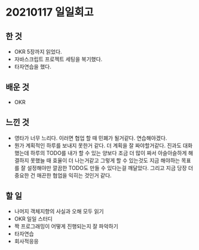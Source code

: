 # 20210117 일일회고

## 한 것
- OKR 5장까지 읽었다.
- 자바스크립트 프로젝트 세팅을 복기했다.
- 타자연습을 했다.

## 배운 것
- OKR

## 느낀 것
- 영타가 너무 느리다. 이러면 협업 할 때 민폐가 될거같다. 연습해야겠다.
- 뭔가 계획적인 하루를 보내지 못한거 같다. 더 계획을 잘 짜야할거같다. 진과도 대화했는데 하루의 TODO를 내가 할 수 있는 양보다 조금 더 많이 짜서 아슬아슬하게 해결하지 못했늘 때 효율이 더 나는거같고 그렇게 할 수 있는것도 지금 해야하는 목표를 잘 설정해야만 깔끔한 TODO도 만들 수 있다는걸 깨달았다. 그리고 지금 당장 더 중요한 건 매끈한 협업을 익히는 것인거 같다. 

## 할 일
- 나머지 객체지향의 사실과 오해 모두 읽기
- OKR 일일 스터디
- 짝 프로그래밍이 어떻게 진행되는지 잘 파악하기
- 타자연습
- 회사적응응